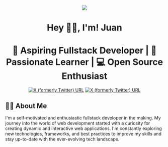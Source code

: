 <div id='header' align='center'>
<img src='https://giphy.com/gifs/scaler-official-dogs-computer-typing-Dh5q0sShxgp13DwrvG'>

  <h1>Hey 🖐🏻, I'm! Juan</h1>
  <h1>🚀 Aspiring Fullstack Developer | 🌱 Passionate Learner | 💻 Open Source Enthusiast</h1>
  <a href='https://twitter.com/juandav76353301'><img alt="X (formerly Twitter) URL" src="https://img.shields.io/twitter/url?url=https%3A%2F%2Ftwitter.com%2Fjuandav76353301&style=for-the-badge&logo=twitter&logoColor=white&label=Twitter&labelColor=black&color=%231C00ff00"></a>
  <a href='https://www.linkedin.com/in/juan-fierro-/'><img alt="X (formerly Twitter) URL" src="https://img.shields.io/twitter/url?url=https%3A%2F%2Fwww.linkedin.com%2Fin%2Fjuan-fierro-%2F&style=for-the-badge&logo=Linkedin&logoColor=white&label=Linkedin&labelColor=blue&color=%231C00ff00"></a>
</div>

<h2>👨‍💻 About Me</h2>
<h14>I'm a self-motivated and enthusiastic fullstack developer in the making. My journey into the world of web development started with a curiosity for creating dynamic and interactive web applications. I'm constantly exploring new technologies, frameworks, and best practices to improve my skills and stay up-to-date with the ever-evolving tech landscape.</h4>














